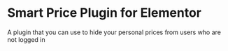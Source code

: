 # Smart Price Plugin for Elementor
 A plugin that you can use to hide your personal prices from users who are not logged in
